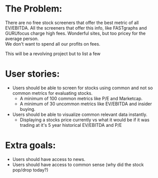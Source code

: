 # The Problem:

There are no free stock screeners that offer the best
metric of all EV/EBITDA.  All the screeners that offer
this info, like FASTgraphs and GURUfocus charge high fees.
Wonderful sites, but too pricey for the average person.  
We don't want to spend all our profits on fees.



This will be a revolving project but to list a few
# User stories:
* Users should be able to screen for stocks using common and not so common metrics for evaluating stocks.  
  * A minimum of 100 common metrics like P/E and Marketcap.
  * A minimum of 30 uncommon metrics like EV/EBITDA and insider buying.
* Users should be able to visualize common relevant data instantly.
  * Displaying a stocks price currently vs what it would be if it was trading at it's 5 year historical EV/EBITDA and P/E

# Extra goals:
* Users should have access to news.
* Users should have access to common sense (why did the stock pop/drop today?)

